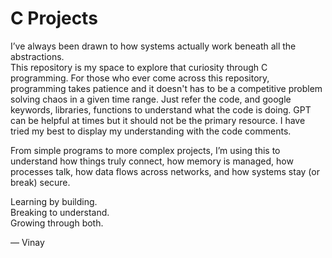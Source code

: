 # C Projects

I’ve always been drawn to how systems actually work beneath all the abstractions.  
This repository is my space to explore that curiosity through C programming.
For those who ever come across this repository, programming takes patience and it doesn't has to be a competitive problem solving chaos in a given time range.
Just refer the code, and google keywords, libraries, functions to understand what the code is doing. GPT can be helpful at times but it should not be the primary resource.
I have tried my best to display my understanding with the code comments.

From simple programs to more complex projects, I’m using this to understand how things truly connect,
how memory is managed, how processes talk, how data flows across networks, and how systems stay (or break) secure.

Learning by building.  
Breaking to understand.  
Growing through both.

— Vinay

